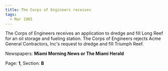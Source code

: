 ```yaml
---  
title: The Corps of Engineers receives  
tags:  
  - Mar 1965  
---  
```

  
The Corps of Engineers receives an application to dredge and fill Long Reef for an oil storage and fueling station. The Corps of Engineers rejects Acme General Contractors, Inc's request to dredge and fill Triumph Reef.  
  
Newspapers: **Miami Morning News or The Miami Herald**  
  
Page: **1**, Section: **B** 
